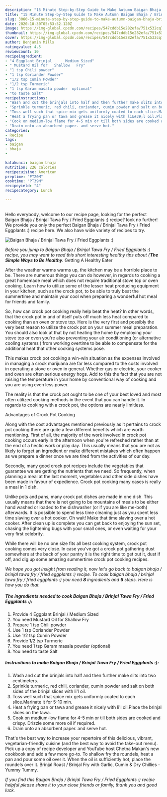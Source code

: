 ```yaml
---
description: "15 Minute Step-by-Step Guide to Make Autumn Baigan Bhaja / Brinjal Tawa Fry / Fried Eggplants :)"
title: "15 Minute Step-by-Step Guide to Make Autumn Baigan Bhaja / Brinjal Tawa Fry / Fried Eggplants :)"
slug: 3060-15-minute-step-by-step-guide-to-make-autumn-baigan-bhaja-brinjal-tawa-fry-fried-eggplants
date: 2020-10-30T05:53:52.120Z
image: https://img-global.cpcdn.com/recipes/547cddb15e282efa/751x532cq70/baigan-bhaja-brinjal-tawa-fry-fried-eggplants-recipe-main-photo.jpg
thumbnail: https://img-global.cpcdn.com/recipes/547cddb15e282efa/751x532cq70/baigan-bhaja-brinjal-tawa-fry-fried-eggplants-recipe-main-photo.jpg
cover: https://img-global.cpcdn.com/recipes/547cddb15e282efa/751x532cq70/baigan-bhaja-brinjal-tawa-fry-fried-eggplants-recipe-main-photo.jpg
author: Benjamin Mills
ratingvalue: 4.5
reviewcount: 10
recipeingredient:
- "4 Eggplant Brinjal      Medium Sized"
- " Mustard Oil for   Shallow   Fry"
- "1 tsp Chili powder"
- "1 tsp Coriander Powder"
- "1/2 tsp Cumin Powder"
- "1/2 tsp Turmeric"
- "1 tsp Garam masala powder  optional"
- "to taste Salt"
recipeinstructions:
- "Wash and cut the brinjals into half and then further make slits into two centimeters."
- "Sprinkle turmeric, red chili, coriander, cumin powder and salt on both sides of the brinjal slices with li&#39;l oil."
- "Toss well such that spice mix gets uniformly coated to each slice.Marinate it for 5-10 min."
- "Heat a frying pan or tawa and grease it nicely with li&#39;l oil.Place the brinjal slices on the tawa."
- "Cook on medium-low flame for 4-5 min or till both sides are cooked and crispy. Drizzle some more oil if required."
- "Drain onto an absorbent paper. and serve hot."
categories:
- Recipe
tags:
- baigan
- bhaja
- 

katakunci: baigan bhaja  
nutrition: 226 calories
recipecuisine: American
preptime: "PT20M"
cooktime: "PT39M"
recipeyield: "4"
recipecategory: Lunch

---
```

<br>
Hello everybody, welcome to our recipe page, looking for the perfect Baigan Bhaja / Brinjal Tawa Fry / Fried Eggplants :) recipe? look no further! We provide you only the perfect Baigan Bhaja / Brinjal Tawa Fry / Fried Eggplants :) recipe here. We also have wide variety of recipes to try.
<br>


![Baigan Bhaja / Brinjal Tawa Fry / Fried Eggplants :)](https://img-global.cpcdn.com/recipes/547cddb15e282efa/751x532cq70/baigan-bhaja-brinjal-tawa-fry-fried-eggplants-recipe-main-photo.jpg)

<i>Before you jump to Baigan Bhaja / Brinjal Tawa Fry / Fried Eggplants :) recipe, you may want to read this short interesting healthy tips about {<strong>The Simple Ways to Be Healthy</strong>.</i>
Getting A Healthy Eater


After the weather warms warms up, the kitchen may be a horrible place to be. There are numerous things you can do however, in regards to cooking a great homemade meal which does not require traditional stove top or oven cooking. Learn how to utilize some of the lesser heat producing equipment in your kitchen, such as the crock pot, to be able to truly beat the summertime and maintain your cool when preparing a wonderful hot meal for friends and family.

So, how can crock pot cooking really help beat the heat? In other words, that the crock pot in and of itself puts off much less heat compared to cooking than an oven or stove top. Here is the very first and possibly the very best reason to utilize the crock pot on your summer meal preparation. You should also look at that by not heating the home by employing your stove top or oven you're also preventing your air conditioning (or alternative cooling systems ) from working overtime to be able to compensate for the additional heat that other cooking systems pose.

This makes crock pot cooking a win-win situation as the expenses involved in managing a crock marijuana are far less compared to the costs involved in operating a stove or oven in general. Whether gas or electric, your cooker and oven are often serious energy hogs. Add to this the fact that you are not raising the temperature in your home by conventional way of cooking and you are using even less power.

 The reality is that the crock pot ought to be one of your best loved and most often utilized cooking methods in the event that you can handle it. In regards to cooking with a crock pot, the options are nearly limitless.  

Advantages of Crock Pot Cooking

Along with the cost advantages mentioned previously as it pertains to crock pot cooking there are quite a few different benefits which are worth mentioning. First of all, the majority of the work involved in crock pot cooking occurs early in the afternoon when you're refreshed rather than at the end of a hectic work or play day. This usually means that you are not as likely to forget an ingredient or make different mistakes which often happen as we prepare a dinner once we are tired from the activities of our day.

Secondly, many good crock pot recipes include the vegetables that guarantee we are getting the nutrients that we need. So frequently, when planning a meal at the last moment, vegetables and other side dishes have been made in favour of expedience. Crock pot cooking many cases is really a meal in 1 dish.

 Unlike pots and pans, many crock pot dishes are made in one dish. This usually means that there is not going to be mountains of meals to be either hand washed or loaded to the dishwasher (or if you are like me-both) afterwards. It is possible to spend less time cleaning just as you spent less time slaving over a hot cooker. Oh wait! Make that time slaving over a hot cooker. After clean up is complete you can get back to enjoying the sun set, chasing the lightening bugs with your small ones, or even waiting for your very first celebrity.

While there will be no one size fits all best cooking system, crock pot cooking comes very close. In case you've got a crock pot gathering dust somewhere at the back of your pantry it is the right time to get out it, dust if off, and dig up some amazing summertime crock pot cooking recipes.


<i>We hope you got insight from reading it, now let's go back to baigan bhaja / brinjal tawa fry / fried eggplants :) recipe. To cook baigan bhaja / brinjal tawa fry / fried eggplants :) you need <strong>8</strong> ingredients and <strong>6</strong> steps. Here is how you do that.
</i>

##### The ingredients needed to cook Baigan Bhaja / Brinjal Tawa Fry / Fried Eggplants :):

1. Provide 4 Eggplant Brinjal /     Medium Sized
1. You need  Mustard Oil for   Shallow   Fry
1. Prepare 1 tsp Chili powder
1. Use 1 tsp Coriander Powder
1. Use 1/2 tsp Cumin Powder
1. Provide 1/2 tsp Turmeric
1. You need 1 tsp Garam masala powder  (optional)
1. You need to taste Salt


##### Instructions to make Baigan Bhaja / Brinjal Tawa Fry / Fried Eggplants :):

1. Wash and cut the brinjals into half and then further make slits into two centimeters.
1. Sprinkle turmeric, red chili, coriander, cumin powder and salt on both sides of the brinjal slices with li&#39;l oil.
1. Toss well such that spice mix gets uniformly coated to each slice.Marinate it for 5-10 min.
1. Heat a frying pan or tawa and grease it nicely with li&#39;l oil.Place the brinjal slices on the tawa.
1. Cook on medium-low flame for 4-5 min or till both sides are cooked and crispy. Drizzle some more oil if required.
1. Drain onto an absorbent paper. and serve hot.


That&#39;s the best way to increase your repertoire of this delicious, vibrant, vegetarian-friendly cuisine (and the best way to avoid the take-out menu). Pick up a copy of recipe developer and YouTube host Chetna Makan&#39;s new cookbook and add a few more go-to. To shallow fry the roundels, heat a pan and pour some oil over it. When the oil is sufficiently hot, place the roundels over it. Brinjal Roast / Brinjal Fry with Garlic, Cumin &amp; Dry Chillies - Yummy Tummy. 

<i>If you find this Baigan Bhaja / Brinjal Tawa Fry / Fried Eggplants :) recipe helpful please share it to your close friends or family, thank you and good luck.</i>
